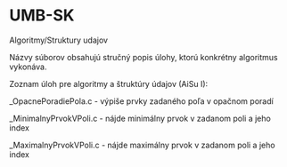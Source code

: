 # UMB-SK
Algoritmy/Struktury udajov


Názvy súborov obsahujú stručný popis úlohy, ktorú konkrétny algoritmus vykonáva.

Zoznam úloh pre algoritmy a štruktúry údajov (AiSu I):

_OpacnePoradiePola.c  -  výpiše prvky zadaného poľa v opačnom poradí

_MinimalnyPrvokVPoli.c  -  nájde minimálny prvok v zadanom poli a jeho index

_MaximalnyPrvokVPoli.c  -  nájde maximálny prvok v zadanom poli a jeho index
